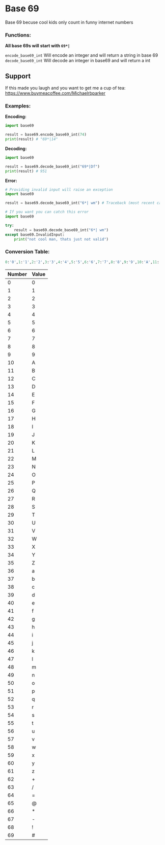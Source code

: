 # Base 69

Base 69 becuse cool kids only count in funny internet numbers


### Functions:
**All base 69s will start with `69*|`**

`encode_base69_int` Will encode an integer and will return a string in base 69  
`decode_base69_int` Will decode an integer in base69 and will return a int

## Support
 
 If this made you laugh and you want to get me a cup of tea: https://www.buymeacoffee.com/Michaelrbparker
 
### Examples:

**Encoding:**
```py
import base69

result = base69.encode_base69_int(74)
print(result) # "69*|14"
```

**Decoding:**
```py
import base69

result = base69.decode_base69_int("69*|Df")
print(result) # 951
```

**Error:**
```py
# Providing invalid input will raise an exception
import base69

result = base69.decode_base69_int("6*| wm") # Traceback (most recent call last): ... InvalidInput: Invalid Base69 input! Base69 must begin '69*|'
```

```py
# If you want you can catch this error
import base69

try:
    result = base69.decode_base69_int("6*| wm")
except base69.InvalidInput:
    print("not cool man, thats just not valid")
```


### Conversion Table:

```py
0:'0',1:'1',2:'2',3:'3',4:'4',5:'5',6:'6',7:'7',8:'8',9:'9',10:'A',11:'B',12:'C',13:'D',14:'E',15:'F',16:'G',17:'H',18:'I',19:'J',20:'K',21:'L',22:'M',23:'N',24:'O',25:'P',26:'Q',27:'R',28:'S',29:'T',30:'U',31:'V',32:'W',33:'X',34:'Y',35:'Z',36:'a',37:'b',38:'c',39:'d',40:'e',41:'f',42:'g',43:'h',44:'i',45:'j',46:'k',47:'l',48:'m',49:'n',50:'o',51:'p',52:'q',53:'r',54:'s',55:'t',56:'u',57:'v',58:'w',59:'x',60:'y',61:'z',62:'+',63:'/',64:'=',65:'@',66:'*',67:'-',68:'!',69:'#'
```

| Number | Value |
| ------ | ----- |
| 0      | 0     |
| 1      | 1     |
| 2      | 2     |
| 3      | 3     |
| 4      | 4     |
| 5      | 5     |
| 6      | 6     |
| 7      | 7     |
| 8      | 8     |
| 9      | 9     |
| 10     | A     |
| 11     | B     |
| 12     | C     |
| 13     | D     |
| 14     | E     |
| 15     | F     |
| 16     | G     |
| 17     | H     |
| 18     | I     |
| 19     | J     |
| 20     | K     |
| 21     | L     |
| 22     | M     |
| 23     | N     |
| 24     | O     |
| 25     | P     |
| 26     | Q     |
| 27     | R     |
| 28     | S     |
| 29     | T     |
| 30     | U     |
| 31     | V     |
| 32     | W     |
| 33     | X     |
| 34     | Y     |
| 35     | Z     |
| 36     | a     |
| 37     | b     |
| 38     | c     |
| 39     | d     |
| 40     | e     |
| 41     | f     |
| 42     | g     |
| 43     | h     |
| 44     | i     |
| 45     | j     |
| 46     | k     |
| 47     | l     |
| 48     | m     |
| 49     | n     |
| 50     | o     |
| 51     | p     |
| 52     | q     |
| 53     | r     |
| 54     | s     |
| 55     | t     |
| 56     | u     |
| 57     | v     |
| 58     | w     |
| 59     | x     |
| 60     | y     |
| 61     | z     |
| 62     | +     |
| 63     | /     |
| 64     | =     |
| 65     | @     |
| 66     | *     |
| 67     | -     |
| 68     | !     |
| 69     | #     |